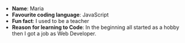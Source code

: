 * **Name**: Maria
* **Favourite coding language**: JavaScript
* **Fun fact**: I used to be a teacher
* **Reason for learning to Code**: In the beginning all started as a hobby then I got a job as Web Developer.
